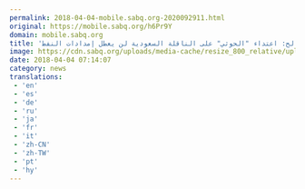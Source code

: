 ```yaml
---
permalink: 2018-04-04-mobile.sabq.org-2020092911.html
original: https://mobile.sabq.org/h6Pr9Y
domain: mobile.sabq.org
title: 'الفالح: اعتداء "الحوثي" على الناقلة السعودية لن يعطل إمدادات النفط'
image: https://cdn.sabq.org/uploads/media-cache/resize_800_relative/uploads/material-file/5ac4786da2e840f32a8ec6e1/5ac4786965583.jpg
date: 2018-04-04 07:14:07
category: news
translations: 
 - 'en'
 - 'es'
 - 'de'
 - 'ru'
 - 'ja'
 - 'fr'
 - 'it'
 - 'zh-CN'
 - 'zh-TW'
 - 'pt'
 - 'hy'
---
```


